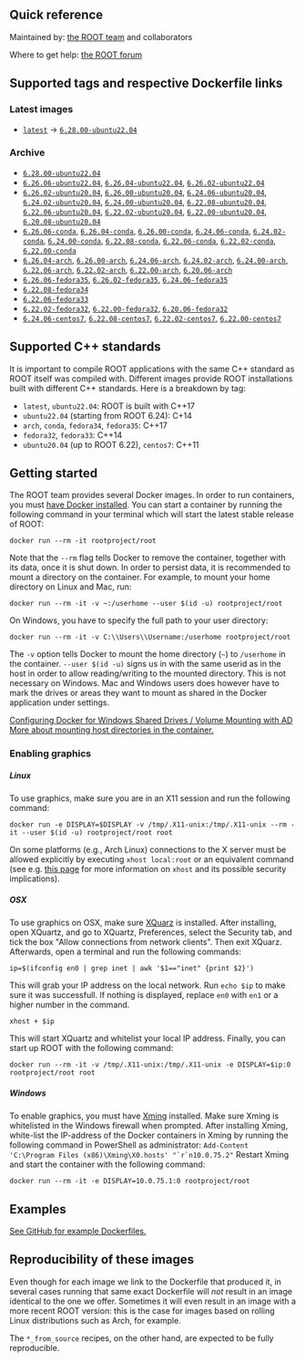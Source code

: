 ## Quick reference

Maintained by: [the ROOT team](https://root.cern/) and collaborators

Where to get help: [the ROOT forum](https://root-forum.cern.ch/)

## Supported tags and respective Dockerfile links

### Latest images

* [`latest`](https://github.com/root-project/root-docker/blob/6.28.00-ubuntu22.04/ubuntu/Dockerfile) -> [`6.28.00-ubuntu22.04`](https://github.com/root-project/root-docker/blob/6.28.00-ubuntu22.04/ubuntu/Dockerfile)

### Archive

* [`6.28.00-ubuntu22.04`](https://github.com/root-project/root-docker/blob/6.28.00-ubuntu22.04/ubuntu/Dockerfile)
* [`6.26.06-ubuntu22.04`](https://github.com/root-project/root-docker/blob/6.26.06-ubuntu22.04/ubuntu/Dockerfile), [`6.26.04-ubuntu22.04`](https://github.com/root-project/root-docker/blob/6.26.04-ubuntu22.04/ubuntu/Dockerfile), [`6.26.02-ubuntu22.04`](https://github.com/root-project/root-docker/blob/6.26.02-ubuntu22.04/ubuntu/Dockerfile)
* [`6.26.02-ubuntu20.04`](https://github.com/root-project/root-docker/blob/6.26.02-ubuntu20.04/ubuntu/Dockerfile), [`6.26.00-ubuntu20.04`](https://github.com/root-project/root-docker/blob/6.26.00-ubuntu20.04/ubuntu/Dockerfile), [`6.24.06-ubuntu20.04`](https://github.com/root-project/root-docker/blob/6.24.06-ubuntu20.04/ubuntu/Dockerfile), [`6.24.02-ubuntu20.04`](https://github.com/root-project/root-docker/blob/6.24.02-ubuntu20.04/ubuntu/Dockerfile), [`6.24.00-ubuntu20.04`](https://github.com/root-project/root-docker/blob/6.24.00-ubuntu20.04/ubuntu/Dockerfile), [`6.22.08-ubuntu20.04`](https://github.com/root-project/root-docker/blob/6.22.08-ubuntu20.04/ubuntu/Dockerfile), [`6.22.06-ubuntu20.04`](https://github.com/root-project/root-docker/blob/6.22.06-ubuntu20.04/ubuntu/Dockerfile), [`6.22.02-ubuntu20.04`](https://github.com/root-project/root-docker/blob/6.22.02-ubuntu20.04/ubuntu/Dockerfile), [`6.22.00-ubuntu20.04`](https://github.com/root-project/root-docker/blob/6.22.00-ubuntu20.04/ubuntu/Dockerfile), [`6.20.08-ubuntu20.04`](https://github.com/root-project/root-docker/blob/6.20.08-ubuntu20.04/ubuntu/Dockerfile)
* [`6.26.06-conda`](https://github.com/root-project/root-docker/blob/6.26.06-conda/conda/Dockerfile), [`6.26.04-conda`](https://github.com/root-project/root-docker/blob/6.26.04-conda/conda/Dockerfile), [`6.26.00-conda`](https://github.com/root-project/root-docker/blob/6.26.00-conda/conda/Dockerfile), [`6.24.06-conda`](https://github.com/root-project/root-docker/blob/6.24.06-conda/conda/Dockerfile), [`6.24.02-conda`](https://github.com/root-project/root-docker/blob/6.24.02-conda/conda/Dockerfile), [`6.24.00-conda`](https://github.com/root-project/root-docker/blob/6.24.00-conda-3/conda/Dockerfile), [`6.22.08-conda`](https://github.com/root-project/root-docker/blob/6.22.08-conda/conda/Dockerfile), [`6.22.06-conda`](https://github.com/root-project/root-docker/blob/6.22.06-conda/conda/Dockerfile), [`6.22.02-conda`](https://github.com/root-project/root-docker/blob/6.22.02-conda/conda/Dockerfile), [`6.22.00-conda`](https://github.com/root-project/root-docker/blob/6.22.00-conda/conda/Dockerfile)
* [`6.26.04-arch`](https://github.com/root-project/root-docker/blob/6.26.04-arch/arch/Dockerfile), [`6.26.00-arch`](https://github.com/root-project/root-docker/blob/6.26.00-arch/arch/Dockerfile), [`6.24.06-arch`](https://github.com/root-project/root-docker/blob/6.24.06-arch/arch/Dockerfile), [`6.24.02-arch`](https://github.com/root-project/root-docker/blob/6.24.02-arch/arch/Dockerfile), [`6.24.00-arch`](https://github.com/root-project/root-docker/blob/6.24.00-arch/arch/Dockerfile), [`6.22.06-arch`](https://github.com/root-project/root-docker/blob/6.22.06-arch/arch/Dockerfile), [`6.22.02-arch`](https://github.com/root-project/root-docker/blob/6.22.02-arch/arch/Dockerfile), [`6.22.00-arch`](https://github.com/root-project/root-docker/blob/6.22.00-arch/conda/Dockerfile), [`6.20.06-arch`](https://github.com/root-project/root-docker/blob/6.20.06-arch/arch/Dockerfile)
* [`6.26.06-fedora35`](https://github.com/root-project/root-docker/blob/6.26.06-fedora35/fedora/Dockerfile), [`6.26.02-fedora35`](https://github.com/root-project/root-docker/blob/6.26.02-fedora35/fedora/Dockerfile), [`6.24.06-fedora35`](https://github.com/root-project/root-docker/blob/6.24.06-fedora35/fedora/Dockerfile)
* [`6.22.08-fedora34`](https://github.com/root-project/root-docker/blob/6.22.08-fedora34/fedora/Dockerfile)
* [`6.22.06-fedora33`](https://github.com/root-project/root-docker/blob/6.22.06-fedora33/fedora/Dockerfile)
* [`6.22.02-fedora32`](https://github.com/root-project/root-docker/blob/6.22.02-fedora32/fedora/Dockerfile), [`6.22.00-fedora32`](https://github.com/root-project/root-docker/blob/6.22.00-fedora32/fedora/Dockerfile), [`6.20.06-fedora32`](https://github.com/root-project/root-docker/blob/6.20.06-fedora32/fedora/Dockerfile)
* [`6.24.06-centos7`](https://github.com/root-project/root-docker/blob/6.24.06-centos7/centos7/Dockerfile), [`6.22.08-centos7`](https://github.com/root-project/root-docker/blob/6.22.08-centos7/centos7/Dockerfile), [`6.22.02-centos7`](https://github.com/root-project/root-docker/blob/6.22.02-centos7/cc7/Dockerfile), [`6.22.00-centos7`](https://github.com/root-project/root-docker/blob/6.22.00-centos7/cc7/Dockerfile)

## Supported C++ standards

It is important to compile ROOT applications with the same C++ standard as ROOT itself was compiled with.
Different images provide ROOT installations built with different C++ standards. Here is a breakdown by tag:

- `latest`, `ubuntu22.04`: ROOT is built with C++17
- `ubuntu22.04` (starting from ROOT 6.24): C+14
- `arch`, `conda`, `fedora34`, `fedora35`: C++17
- `fedora32`, `fedora33`: C++14
- `ubuntu20.04` (up to ROOT 6.22), `centos7`: C++11

## Getting started

The ROOT team provides several Docker images. In order to run containers, you must [have Docker installed](https://www.docker.com/community-edition#/download).
You can start a container by running the following command in your terminal which will start the latest stable release of ROOT:
```
docker run --rm -it rootproject/root
```
Note that the `--rm` flag tells Docker to remove the container, together with its data, once it is shut down. In order to persist data, it is recommended to mount a directory on the container. For example, to mount your home directory on Linux and Mac, run:
```
docker run --rm -it -v ~:/userhome --user $(id -u) rootproject/root
```
On Windows, you have to specify the full path to your user directory:
```
docker run --rm -it -v C:\\Users\\Username:/userhome rootproject/root
```

The `-v` option tells Docker to mount the home directory (`~`) to `/userhome` in the container. `--user $(id -u)` signs us in with the same userid as in the host in order to allow reading/writing to the mounted directory. This is not necessary on Windows. Mac and Windows users does however have to mark the drives or areas they want to mount as shared in the Docker application under settings.

[Configuring Docker for Windows Shared Drives / Volume Mounting with AD](https://blogs.msdn.microsoft.com/stevelasker/2016/06/14/configuring-docker-for-windows-volumes/)
[More about mounting host directories in the container.](https://docs.docker.com/engine/tutorials/dockervolumes/#mount-a-host-directory-as-a-data-volume)

### Enabling graphics

##### Linux
To use graphics, make sure you are in an X11 session and run the following command:

```
docker run -e DISPLAY=$DISPLAY -v /tmp/.X11-unix:/tmp/.X11-unix --rm -it --user $(id -u) rootproject/root root
```

On some platforms (e.g., Arch Linux) connections to the X server must be allowed explicitly by executing `xhost local:root` or an equivalent command (see e.g. [this page](https://wiki.archlinux.org/index.php/Xhost) for more information on `xhost` and its possible security implications).

##### OSX
To use graphics on OSX, make sure [XQuarz](https://www.xquartz.org/) is installed. After installing, open XQuartz, and go to XQuartz, Preferences, select the Security tab, and tick the box "Allow connections from network clients". Then exit XQuarz. Afterwards, open a terminal and run the following commands:
```
ip=$(ifconfig en0 | grep inet | awk '$1=="inet" {print $2}')
```
This will grab your IP address on the local network. Run `echo $ip` to make sure it was successfull. If nothing is displayed, replace `en0` with `en1` or a higher number in the command.
```
xhost + $ip
```
This will start XQuartz and whitelist your local IP address. Finally, you can start up ROOT with the following command:
```
docker run --rm -it -v /tmp/.X11-unix:/tmp/.X11-unix -e DISPLAY=$ip:0 rootproject/root root
```

##### Windows
To enable graphics, you must have [Xming](https://sourceforge.net/projects/xming/) installed. Make sure Xming is whitelisted in the Windows firewall when prompted. After installing Xming, white-list the IP-address of the Docker containers in Xming by running the following command in PowerShell as administrator: 
``Add-Content 'C:\Program Files (x86)\Xming\X0.hosts' "`r`n10.0.75.2"`` 
Restart Xming and start the container with the following command: 
```
docker run --rm -it -e DISPLAY=10.0.75.1:0 rootproject/root
```

## Examples
[See GitHub for example Dockerfiles.](https://github.com/root-project/docker-examples)

## Reproducibility of these images

Even though for each image we link to the Dockerfile that produced it, in several cases running that same exact Dockerfile will _not_ result in an image identical to the one we offer. Sometimes it will even result in an image with a more recent ROOT version: this is the case for images based on rolling Linux distributions such as Arch, for example.

The `*_from_source` recipes, on the other hand, are expected to be fully reproducible.
